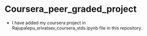 # Coursera_peer_graded_project
- I have added my coursera project in Rajupalepu_srivatsav_coursera_stds.ipynb file in this repository.
